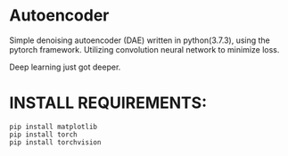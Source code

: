 # Autoencoder
Simple denoising autoencoder (DAE) written in python(3.7.3), using the pytorch framework. Utilizing convolution neural network to minimize loss. 

Deep learning just got deeper.

# INSTALL REQUIREMENTS:
```
pip install matplotlib
pip install torch
pip install torchvision
```
